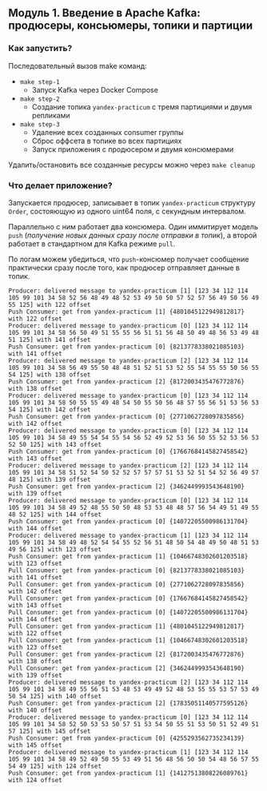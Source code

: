 ## Модуль 1. Введение в Apache Kafka: продюсеры, консьюмеры, топики и партиции

### Как запустить?

Последовательный вызов make команд:

- `make step-1`
  - Запуск Kafka через Docker Compose
- `make step-2`
  - Создание топика `yandex-practicum` с тремя партициями и двумя репликами
- `make step-3`
  - Удаление всех созданных consumer группы
  - Сброс оффсета в топике во всех партициях
  - Запуск приложения с продюсером и двумя консюмерами

Удалить/остановить все созданные ресурсы можно через `make cleanup`

### Что делает приложение?

Запускается продюсер, записывает в топик `yandex-practicum`
структуру `Order`, состояющую из одного uint64 поля, с секундным интервалом.

Параллельно с ним работает два консюмера. Один иммитирует модель `push` (*получение новых данных сразу после отправки в топик*), а второй работает в стандартном для Kafka режиме `pull`.

По логам можем убедиться, что `push`-консюмер получает сообщение практически сразу после того, как продюсер отправляет данные в топик.
```
Producer: delivered message to yandex-practicum [1] [123 34 112 114 105 99 101 34 58 52 56 48 49 48 52 53 49 50 50 57 52 57 56 49 50 56 49 55 125] with 122 offset
Push Consumer: get from yandex-practicum [1] {4801045122949812817} with 122 offset
Producer: delivered message to yandex-practicum [0] [123 34 112 114 105 99 101 34 58 56 50 49 51 55 55 56 51 51 56 48 50 49 48 56 53 49 48 51 125] with 141 offset
Push Consumer: get from yandex-practicum [0] {8213778338021085103} with 141 offset
Producer: delivered message to yandex-practicum [2] [123 34 112 114 105 99 101 34 58 56 49 55 50 48 48 51 52 51 53 52 55 54 55 55 50 56 55 54 125] with 138 offset
Push Consumer: get from yandex-practicum [2] {8172003435476772876} with 138 offset
Producer: delivered message to yandex-practicum [0] [123 34 112 114 105 99 101 34 58 50 55 55 49 48 54 50 55 50 56 48 57 55 56 51 53 56 53 54 125] with 142 offset
Push Consumer: get from yandex-practicum [0] {2771062728097835856} with 142 offset
Producer: delivered message to yandex-practicum [0] [123 34 112 114 105 99 101 34 58 49 55 54 54 55 54 56 52 49 52 53 56 50 55 52 53 56 53 52 50 125] with 143 offset
Push Consumer: get from yandex-practicum [0] {17667684145827458542} with 143 offset
Producer: delivered message to yandex-practicum [2] [123 34 112 114 105 99 101 34 58 51 52 54 50 52 52 57 57 57 51 53 52 51 54 52 56 49 57 48 125] with 139 offset
Push Consumer: get from yandex-practicum [2] {3462449993543648190} with 139 offset
Producer: delivered message to yandex-practicum [0] [123 34 112 114 105 99 101 34 58 49 52 48 55 50 50 48 53 53 48 48 57 56 54 49 51 49 55 48 52 125] with 144 offset
Push Consumer: get from yandex-practicum [0] {14072205500986131704} with 144 offset
Producer: delivered message to yandex-practicum [1] [123 34 112 114 105 99 101 34 58 49 48 52 54 54 55 52 56 51 48 50 54 48 49 50 48 51 53 49 56 125] with 123 offset
Push Consumer: get from yandex-practicum [1] {10466748302601203518} with 123 offset
Pull Consumer: get from yandex-practicum [0] {8213778338021085103} with 141 offset
Pull Consumer: get from yandex-practicum [0] {2771062728097835856} with 142 offset
Pull Consumer: get from yandex-practicum [0] {17667684145827458542} with 143 offset
Pull Consumer: get from yandex-practicum [0] {14072205500986131704} with 144 offset
Pull Consumer: get from yandex-practicum [1] {4801045122949812817} with 122 offset
Pull Consumer: get from yandex-practicum [1] {10466748302601203518} with 123 offset
Pull Consumer: get from yandex-practicum [2] {8172003435476772876} with 138 offset
Pull Consumer: get from yandex-practicum [2] {3462449993543648190} with 139 offset
Producer: delivered message to yandex-practicum [2] [123 34 112 114 105 99 101 34 58 49 55 56 51 53 48 53 49 49 52 48 53 55 55 53 57 53 49 50 54 125] with 140 offset
Push Consumer: get from yandex-practicum [2] {17835051140577595126} with 140 offset
Producer: delivered message to yandex-practicum [0] [123 34 112 114 105 99 101 34 58 52 50 53 53 50 57 51 53 54 50 55 51 53 50 51 52 49 51 57 125] with 145 offset
Push Consumer: get from yandex-practicum [0] {4255293562735234139} with 145 offset
Producer: delivered message to yandex-practicum [1] [123 34 112 114 105 99 101 34 58 49 52 49 50 55 53 49 51 56 48 56 50 50 54 48 56 57 55 54 49 125] with 124 offset
Push Consumer: get from yandex-practicum [1] {14127513808226089761} with 124 offset
```

